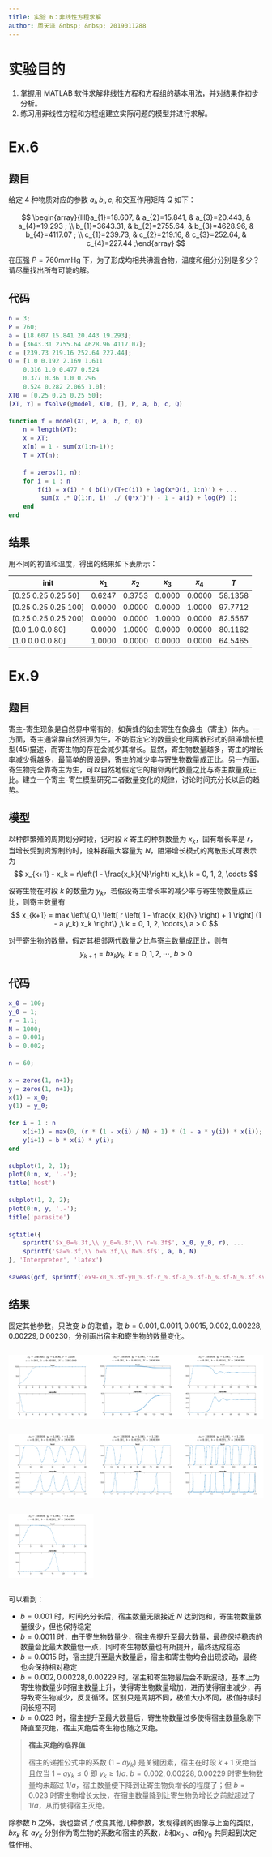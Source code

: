 ```yaml
---
title: 实验 6：非线性方程求解
author: 周天泽 &nbsp; &nbsp; 2019011288
---
```



# 实验目的

1. 掌握用 MATLAB 软件求解非线性方程和方程组的基本用法，并对结果作初步分析。
2. 练习用非线性方程和方程组建立实际问题的模型并进行求解。

# Ex.6

## 题目

给定 4 种物质对应的参数 $a_i,b_i,c_i$ 和交互作用矩阵 $Q$ 如下：

$$ \begin{array}{llll}a_{1}=18.607, & a_{2}=15.841, & a_{3}=20.443, & a_{4}=19.293 ; \\ b_{1}=3643.31, & b_{2}=2755.64, & b_{3}=4628.96, & b_{4}=4117.07 ; \\ c_{1}=239.73, & c_{2}=219.16, & c_{3}=252.64, & c_{4}=227.44 ;\end{array} $$

在压强 $P=760 \mathrm{mmHg}$ 下，为了形成均相共沸混合物，温度和组分分别是多少？请尽量找出所有可能的解。

## 代码

```matlab
n = 3;
P = 760;
a = [18.607 15.841 20.443 19.293];
b = [3643.31 2755.64 4628.96 4117.07];
c = [239.73 219.16 252.64 227.44];
Q = [1.0 0.192 2.169 1.611
    0.316 1.0 0.477 0.524
    0.377 0.36 1.0 0.296
    0.524 0.282 2.065 1.0];
XT0 = [0.25 0.25 0.25 50];
[XT, Y] = fsolve(@model, XT0, [], P, a, b, c, Q)

function f = model(XT, P, a, b, c, Q)
    n = length(XT);
    x = XT;
    x(n) = 1 - sum(x(1:n-1));
    T = XT(n);

    f = zeros(1, n);
    for i = 1 : n
        f(i) = x(i) * ( b(i)/(T+c(i)) + log(x*Q(i, 1:n)') + ...
         sum(x .* Q(1:n, i)' ./ (Q*x')') - 1 - a(i) + log(P) );
    end
end
```

## 结果

用不同的初值和温度，得出的结果如下表所示：

| init                 | $x_1$  | $x_2$  | $x_3$  | $x_4$  | $T$     |
|----------------------|--------|--------|--------|--------|---------|
| [0.25 0.25 0.25 50]  | 0.6247 | 0.3753 | 0.0000 | 0.0000 | 58.1358 |
| [0.25 0.25 0.25 100] | 0.0000 | 0.0000 | 0.0000 | 1.0000 | 97.7712 |
| [0.25 0.25 0.25 200] | 0.0000 | 0.0000 | 1.0000 | 0.0000 | 82.5567 |
| [0.0 1.0 0.0 80]     | 0.0000 | 1.0000 | 0.0000 | 0.0000 | 80.1162 |
| [1.0 0.0 0.0 80]     | 1.0000 | 0.0000 | 0.0000 | 0.0000 | 64.5465 |


# Ex.9

## 题目

寄主-寄生现象是自然界中常有的，如黄蜂的幼虫寄生在象鼻虫（寄主）体内。一方面，寄主通常靠自然资源为生，不妨假定它的数量变化用离散形式的阻滞增长模型(45)描述，而寄生物的存在会减少其增长。显然，寄生物数量越多，寄主的增长率减少得越多，最简单的假设是，寄主的减少率与寄生物数量成正比。另一方面，寄生物完全靠寄主为生，可以自然地假定它的相邻两代数量之比与寄主数量成正比。建立一个寄主-寄生模型研究二者数量变化的规律，讨论时间充分长以后的趋势。

## 模型

以种群繁殖的周期划分时段，记时段 $k$ 寄主的种群数量为 $x_k$，固有增长率是 $r$，当增长受到资源制约时，设种群最大容量为 $N$，阻滞增长模式的离散形式可表示为
$$
x_{k+1} - x_k = r\left(1 - \frac{x_k}{N}\right) x_k,\ k = 0, 1, 2, \cdots
$$

设寄生物在时段 $k$ 的数量为 $y_k$，若假设寄主增长率的减少率与寄生物数量成正比，则寄主数量有
$$
x_{k+1} = max \left\{ 0,\  \left[
    r \left( 1 - \frac{x_k}{N} \right) + 1
    \right] (1 - a y_k) x_k \right\}
    ,\ k = 0, 1, 2, \cdots,\ a > 0
$$

对于寄生物的数量，假定其相邻两代数量之比与寄主数量成正比，则有
$$
y_{k+1} = b x_k y_k,\ k = 0, 1, 2, \cdots,\ b > 0
$$

## 代码

```matlab
x_0 = 100;
y_0 = 1;
r = 1.1;
N = 1000;
a = 0.001;
b = 0.002;

n = 60;

x = zeros(1, n+1);
y = zeros(1, n+1);
x(1) = x_0;
y(1) = y_0;

for i = 1 : n
    x(i+1) = max(0, (r * (1 - x(i) / N) + 1) * (1 - a * y(i)) * x(i));
    y(i+1) = b * x(i) * y(i);
end

subplot(1, 2, 1);
plot(0:n, x, '.-');
title('host')

subplot(1, 2, 2);
plot(0:n, y, '.-');
title('parasite')

sgtitle({
    sprintf('$x_0=%.3f,\\ y_0=%.3f,\\ r=%.3f$', x_0, y_0, r), ...
    sprintf('$a=%.3f,\\ b=%.3f,\\ N=%.3f$', a, b, N)
}, 'Interpreter', 'latex')

saveas(gcf, sprintf('ex9-x0_%.3f-y0_%.3f-r_%.3f-a_%.3f-b_%.3f-N_%.3f.svg', x_0, y_0, r, a, b, N))
```

## 结果

固定其他参数，只改变 $b$ 的取值，取 $b = 0.001, 0.0011, 0.0015, 0.002, 0.00228, 0.00229, 0.00230$，分别画出宿主和寄生物的数量变化。

<div style="display: grid; grid-template-columns: repeat(3, 1fr)">

![](ex9-x0_100.000-y0_1.000-r_1.100-a_0.001-b_0.00100-N_1000.000.svg)

![](ex9-x0_100.000-y0_1.000-r_1.100-a_0.001-b_0.00110-N_1000.000.svg)

![](ex9-x0_100.000-y0_1.000-r_1.100-a_0.001-b_0.00150-N_1000.000.svg)

![](ex9-x0_100.000-y0_1.000-r_1.100-a_0.001-b_0.00200-N_1000.000.svg)

![](ex9-x0_100.000-y0_1.000-r_1.100-a_0.001-b_0.00228-N_1000.000.svg)

![](ex9-x0_100.000-y0_1.000-r_1.100-a_0.001-b_0.00229-N_1000.000.svg)

![](ex9-x0_100.000-y0_1.000-r_1.100-a_0.001-b_0.00230-N_1000.000.svg)

</div>

可以看到：

- $b = 0.001$ 时，时间充分长后，宿主数量无限接近 $N$ 达到饱和，寄生物数量数量很少，但也保持稳定
- $b = 0.0011$ 时，由于寄生物数量少，宿主先提升至最大数量，最终保持稳态的数量会比最大数量低一点，同时寄生物数量也有所提升，最终达成稳态
- $b = 0.0015$ 时，宿主提升至最大数量后，宿主和寄生物均会出现波动，最终也会保持相对稳定
- $b = 0.002, 0.00228, 0.00229$ 时，宿主和寄生物最后会不断波动，基本上为寄生物数量少时宿主数量上升，使得寄生物数量增加，进而使得宿主减少，再导致寄生物减少，反复循环。区别只是周期不同，极值大小不同，极值持续时间长短不同
- $b = 0.023$ 时，宿主提升至最大数量后，寄生物数量过多使得宿主数量急剧下降直至灭绝，宿主灭绝后寄生物也随之灭绝。


> **宿主灭绝的临界值**
> 
> 宿主的递推公式中的系数 $(1 - a y_k)$ 是关键因素，宿主在时段 $k+1$ 灭绝当且仅当 $1 - ay_k \leq 0$ 即 $y_k \geq 1/a$. $b = 0.002, 0.00228, 0.00229$ 时寄生物数量均未超过 $1/a$，宿主数量便下降到让寄生物负增长的程度了；但 $b = 0.023$ 时寄生物增长太快，在宿主数量降到让寄生物负增长之前就超过了 $1/a$，从而使得宿主灭绝。

除参数 $b$ 之外，我也尝试了改变其他几种参数，发现得到的图像与上面的类似，$bx_k$ 和 $ay_k$ 分别作为寄生物的系数和宿主的系数，$b$和$x_0$ 、$a$和$y_0$ 共同起到决定性作用。


